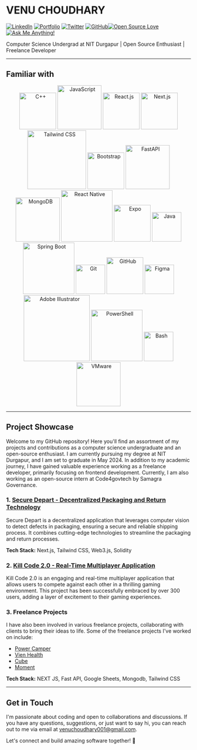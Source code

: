 # VENU CHOUDHARY

[![LinkedIn](https://img.shields.io/badge/-LinkedIn-blue?style=flat-square&logo=Linkedin&logoColor=white&link=https://www.linkedin.com/in/venu-choudhary-1284421b9/)](https://www.linkedin.com/in/venu-choudhary-1284421b9/) [![Portfolio](https://img.shields.io/badge/-Portfolio-black?style=flat-square&logo=Internet%20Explorer&logoColor=white&link=your-portfolio-url)](your-portfolio-url) [![Twitter](https://img.shields.io/badge/-Twitter-1ca0f1?style=flat-square&logo=Twitter&logoColor=white&link=your-twitter-profile-url)](https://twitter.com/venuchoudhary6) [![GitHub](https://img.shields.io/badge/-GitHub-181717?style=flat-square&logo=github&logoColor=white&link=your-github-profile-url)](https://github.com/VenuChoudhary001)[![Open Source Love](https://img.shields.io/badge/Open%20Source-%E2%9D%A4-green?style=flat-square)](https://your-github-profile-url/#open-source) [![Ask Me Anything!](https://img.shields.io/badge/Ask%20me-anything-1abc9c.svg?style=flat-square)](https://github.com/VenuChoudhary/issues)

Computer Science Undergrad at NIT Durgapur | Open Source Enthusiast | Freelance Developer 

---

## Familiar with

<p align="center">
  <img src="https://img.shields.io/badge/-C++-00599C?style=flat-square&logo=cplusplus&logoColor=white" alt="C++" width="100" />
  <img src="https://img.shields.io/badge/-JavaScript-F7DF1E?style=flat-square&logo=javascript&logoColor=black" alt="JavaScript" width="120" />
  <img src="https://img.shields.io/badge/-React.js-61DAFB?style=flat-square&logo=react&logoColor=black" alt="React.js" width="100" />
  <img src="https://img.shields.io/badge/-Next.js-000000?style=flat-square&logo=next.js&logoColor=white" alt="Next.js" width="100" />
  <img src="https://img.shields.io/badge/-Tailwind%20CSS-38B2AC?style=flat-square&logo=tailwind-css&logoColor=white" alt="Tailwind CSS" width="160" />
  <img src="https://img.shields.io/badge/-Bootstrap-7952B3?style=flat-square&logo=bootstrap&logoColor=white" alt="Bootstrap" width="100" />
  <img src="https://img.shields.io/badge/-FastAPI-009688?style=flat-square&logo=fastapi&logoColor=white" alt="FastAPI" width="120" />
  <img src="https://img.shields.io/badge/-MongoDB-47A248?style=flat-square&logo=mongodb&logoColor=white" alt="MongoDB" width="120" />
  <img src="https://img.shields.io/badge/-React%20Native-61DAFB?style=flat-square&logo=react&logoColor=black" alt="React Native" width="140" />
  <img src="https://img.shields.io/badge/-Expo-000020?style=flat-square&logo=expo&logoColor=white" alt="Expo" width="100" />
  <img src="https://img.shields.io/badge/-Java-007396?style=flat-square&logo=java&logoColor=white" alt="Java" width="80" />
  <img src="https://img.shields.io/badge/-Spring%20Boot-6DB33F?style=flat-square&logo=spring-boot&logoColor=white" alt="Spring Boot" width="140" />
  <img src="https://img.shields.io/badge/-Git-F05032?style=flat-square&logo=git&logoColor=white" alt="Git" width="80" />
  <img src="https://img.shields.io/badge/-GitHub-181717?style=flat-square&logo=github&logoColor=white" alt="GitHub" width="100" />
  <img src="https://img.shields.io/badge/-Figma-F24E1E?style=flat-square&logo=figma&logoColor=white" alt="Figma" width="80" />
  <img src="https://img.shields.io/badge/-Adobe%20Illustrator-FF9A00?style=flat-square&logo=adobe-illustrator&logoColor=black" alt="Adobe Illustrator" width="180" />
  <img src="https://img.shields.io/badge/-PowerShell-5391FE?style=flat-square&logo=powershell&logoColor=white" alt="PowerShell" width="140" />
  <img src="https://img.shields.io/badge/-Bash-4EAA25?style=flat-square&logo=gnu-bash&logoColor=white" alt="Bash" width="80" />
  <img src="https://img.shields.io/badge/-VMware-607078?style=flat-square&logo=vmware&logoColor=white" alt="VMware" width="120" />
</p>

---

## Project Showcase

Welcome to my GitHub repository! Here you'll find an assortment of my projects and contributions as a computer science undergraduate and an open-source enthusiast. I am currently pursuing my degree at NIT Durgapur, and I am set to graduate in May 2024. In addition to my academic journey, I have gained valuable experience working as a freelance developer, primarily focusing on frontend development. Currently, I am also working as an open-source intern at Code4govtech by Samagra Governance.

### 1. [Secure Depart - Decentralized Packaging and Return Technology](https://github.com/deucaleon18/Secure-DePaRT)

Secure Depart is a decentralized application that leverages computer vision to detect defects in packaging, ensuring a secure and reliable shipping process. It combines cutting-edge technologies to streamline the packaging and return processes.

**Tech Stack:** Next.js, Tailwind CSS, Web3.js, Solidity

### 2. [Kill Code 2.0 - Real-Time Multiplayer Application](https://github.com/VenuChoudhary001/kill_code)

Kill Code 2.0 is an engaging and real-time multiplayer application that allows users to compete against each other in a thrilling gaming environment. This project has been successfully embraced by over 300 users, adding a layer of excitement to their gaming experiences.

### 3. Freelance Projects

I have also been involved in various freelance projects, collaborating with clients to bring their ideas to life. Some of the freelance projects I've worked on include:

- [Power Camper](https://github.com/VenuChoudhary001/Camper)
- [Vien Health](https://github.com/VenuChoudhary001/vien_health)
- [Cube](https://github.com/VenuChoudhary001/Cube)
- [Moment](https://github.com/VenuChoudhary001/Moment)

**Tech Stack:** NEXT JS, Fast API, Google Sheets, Mongodb, Tailwind CSS

---

## Get in Touch

I'm passionate about coding and open to collaborations and discussions. If you have any questions, suggestions, or just want to say hi, you can reach out to me via email at venuchoudhary001@gmail.com.

Let's connect and build amazing software together! 🚀
